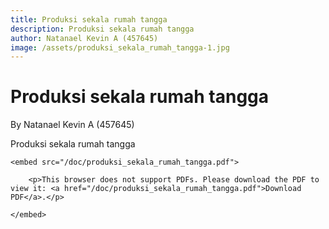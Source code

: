 ```yaml
---
title: Produksi sekala rumah tangga
description: Produksi sekala rumah tangga
author: Natanael Kevin A (457645)
image: /assets/produksi_sekala_rumah_tangga-1.jpg
---
```


# Produksi sekala rumah tangga

By Natanael Kevin A (457645)

Produksi sekala rumah tangga

<object data="/doc/produksi_sekala_rumah_tangga.pdf" type="application/pdf" width="100%" height="700px">

    <embed src="/doc/produksi_sekala_rumah_tangga.pdf">

        <p>This browser does not support PDFs. Please download the PDF to view it: <a href="/doc/produksi_sekala_rumah_tangga.pdf">Download PDF</a>.</p>

    </embed>

</object>
